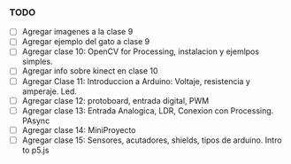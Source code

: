 ### TODO

- [ ] Agregar imagenes a la clase 9
- [ ] Agregar ejemplo del gato a clase 9
- [ ] Agregar clase 10: OpenCV for Processing, instalacion y ejemlpos simples.
- [ ] Agregar info sobre kinect en clase 10
- [ ] Agregar Clase 11: Introduccion a Arduino: Voltaje, resistencia y amperaje. Led.
- [ ] Agregar clase 12: protoboard, entrada digital, PWM
- [ ] Agregar clase 13: Entrada Analogica, LDR, Conexion con Processing. PAsync
- [ ] Agregar clase 14: MiniProyecto
- [ ] Agregar clase 15: Sensores, acutadores, shields, tipos de arduino. Intro to p5.js
